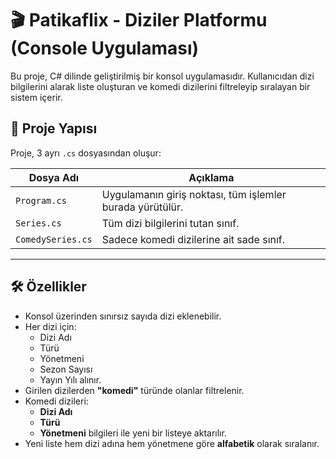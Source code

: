 # 🎬 Patikaflix - Diziler Platformu (Console Uygulaması)

Bu proje, C# dilinde geliştirilmiş bir konsol uygulamasıdır. Kullanıcıdan dizi bilgilerini alarak liste oluşturan ve komedi dizilerini filtreleyip sıralayan bir sistem içerir.

## 🧩 Proje Yapısı

Proje, 3 ayrı `.cs` dosyasından oluşur:

| Dosya Adı         | Açıklama                                      |
|-------------------|-----------------------------------------------|
| `Program.cs`      | Uygulamanın giriş noktası, tüm işlemler burada yürütülür. |
| `Series.cs`       | Tüm dizi bilgilerini tutan sınıf.             |
| `ComedySeries.cs` | Sadece komedi dizilerine ait sade sınıf.      |

---

## 🛠 Özellikler

- Konsol üzerinden sınırsız sayıda dizi eklenebilir.
- Her dizi için:
  - Dizi Adı
  - Türü
  - Yönetmeni
  - Sezon Sayısı
  - Yayın Yılı alınır.
- Girilen dizilerden **"komedi"** türünde olanlar filtrelenir.
- Komedi dizileri:
  - **Dizi Adı**
  - **Türü**
  - **Yönetmeni**
  bilgileri ile yeni bir listeye aktarılır.
- Yeni liste hem dizi adına hem yönetmene göre **alfabetik** olarak sıralanır.

